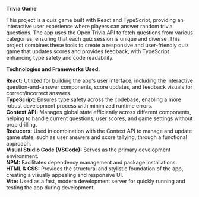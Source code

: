 <b> Trivia Game </b> 

This project is a quiz game built with React and TypeScript, providing an interactive user experience where players can answer random trivia questions. The app uses the Open Trivia API to fetch questions from various categories, ensuring that each quiz session is unique and diverse .This project combines these tools to create a responsive and user-friendly quiz game that updates scores and provides feedback, with TypeScript enhancing type safety and code readability.

<b> Technologies and Frameworks Used: </b> 

<b> React:</b> Utilized for building the app's user interface, including the interactive question-and-answer components, score updates, and feedback visuals for correct/incorrect answers. <br /> 
<b> TypeScript:</b> Ensures type safety across the codebase, enabling a more robust development process with minimized runtime errors. <br /> 
<b> Context API:</b> Manages global state efficiently across different components, helping to handle current questions, user scores, and game settings without prop drilling. <br /> 
<b> Reducers:</b> Used in combination with the Context API to manage and update game state, such as user answers and score tallying, through a functional approach. <br /> 
<b> Visual Studio Code (VSCode):</b> Serves as the primary development environment. <br /> 
<b>NPM:</b> Facilitates dependency management and package installations. <br /> 
<b>HTML & CSS:</b> Provides the structural and stylistic foundation of the app, creating a visually appealing and responsive UI. <br /> 
<b>Vite:</b> Used as a fast, modern development server for quickly running and testing the app during development. <br /> 







